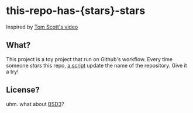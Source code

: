 # this-repo-has-{stars}-stars

Inspired by [Tom Scott's video](https://www.youtube.com/watch?v=BxV14h0kFs0)

## What?

This project is a toy project that run on Github's workflow. Every time someone _stars_ this repo, [a script](how-many.py) update the name of the repository. Give it a try!

## License? 

uhm. what about [BSD3](LICENSE)? 
